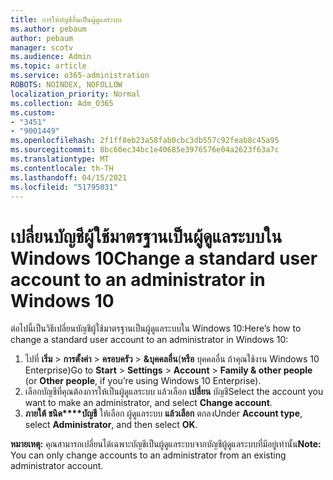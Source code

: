 ```yaml
---
title: การให้บัญชีอื่นเป็นผู้ดูแลระบบ
ms.author: pebaum
author: pebaum
manager: scotv
ms.audience: Admin
ms.topic: article
ms.service: o365-administration
ROBOTS: NOINDEX, NOFOLLOW
localization_priority: Normal
ms.collection: Adm_O365
ms.custom:
- "3451"
- "9001449"
ms.openlocfilehash: 2f1ff8eb23a58fab0cbc3db557c92feab8c45a95
ms.sourcegitcommit: 8bc60ec34bc1e40685e3976576e04a2623f63a7c
ms.translationtype: MT
ms.contentlocale: th-TH
ms.lasthandoff: 04/15/2021
ms.locfileid: "51795031"
---
```

# <a name="change-a-standard-user-account-to-an-administrator-in-windows-10"></a><span data-ttu-id="49f54-102">เปลี่ยนบัญชีผู้ใช้มาตรฐานเป็นผู้ดูแลระบบใน Windows 10</span><span class="sxs-lookup"><span data-stu-id="49f54-102">Change a standard user account to an administrator in Windows 10</span></span>

<span data-ttu-id="49f54-103">ต่อไปนี้เป็นวิธีเปลี่ยนบัญชีผู้ใช้มาตรฐานเป็นผู้ดูแลระบบใน Windows 10:</span><span class="sxs-lookup"><span data-stu-id="49f54-103">Here’s how to change a standard user account to an administrator in Windows 10:</span></span>

1. <span data-ttu-id="49f54-104">ไปที่ **เริ่ม**  >  **การตั้งค่า**  >  **ครอบครัว**  >  **&บุคคลอื่น**(**หรือ** บุคคลอื่น ถ้าคุณใช้งาน Windows 10 Enterprise)</span><span class="sxs-lookup"><span data-stu-id="49f54-104">Go to **Start** > **Settings** > **Account** > **Family & other people** (or **Other people**, if you’re using Windows 10 Enterprise).</span></span>
2. <span data-ttu-id="49f54-105">เลือกบัญชีที่คุณต้องการให้เป็นผู้ดูแลระบบ แล้วเลือก **เปลี่ยน** บัญชี</span><span class="sxs-lookup"><span data-stu-id="49f54-105">Select the account you want to make an administrator, and select **Change account**.</span></span>
3. <span data-ttu-id="49f54-106">**ภายใต้ ชนิด\*\*\*\*บัญชี** ให้เลือก ผู้ดูแลระบบ **แล้วเลือก** ตกลง</span><span class="sxs-lookup"><span data-stu-id="49f54-106">Under **Account type**, select **Administrator**, and then select **OK**.</span></span>

<span data-ttu-id="49f54-107">**หมายเหตุ:** คุณสามารถเปลี่ยนได้เฉพาะบัญชีเป็นผู้ดูแลระบบจากบัญชีผู้ดูแลระบบที่มีอยู่เท่านั้น</span><span class="sxs-lookup"><span data-stu-id="49f54-107">**Note:** You can only change accounts to an administrator from an existing administrator account.</span></span>